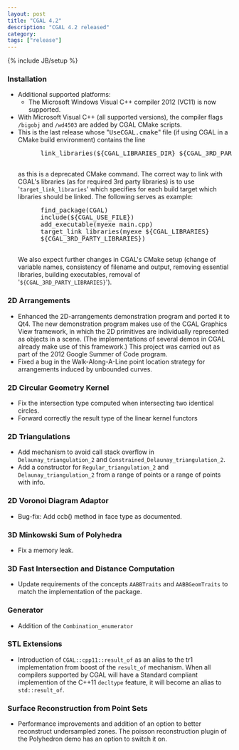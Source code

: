```yaml
---
layout: post
title: "CGAL 4.2"
description: "CGAL 4.2 released"
category:
tags: ["release"]
---
```

{% include JB/setup %}
<h3>Installation</h3>
<ul>
  <li>Additional supported platforms:
    <ul>
      <li>The Microsoft Windows Visual C++ compiler 2012 (VC11) is now
        supported.</li>
    </ul>
  </li>
  <li>With Microsoft Visual C++ (all supported versions), the compiler
    flags <code>/bigobj</code> and <code>/wd4503</code> are added by CGAL
    CMake scripts.
  </li>
  <li>This is the last release whose "<tt>UseCGAL.cmake</tt>" file (if
    using CGAL in a CMake build environment) contains the line
    <pre>
      link_libraries(${CGAL_LIBRARIES_DIR} ${CGAL_3RD_PARTY_LIBRARIES_DIRS})
    </pre>
    as this is a deprecated CMake command. The correct way to link with
    CGAL's libraries (as for required 3rd party libraries) is to use
    '<code>target_link_libraries</code>' which specifies for each build
    target which libraries should be linked. The following serves as
    example:
    <pre>
      find_package(CGAL)
      include(${CGAL_USE_FILE})
      add_executable(myexe main.cpp)
      target_link_libraries(myexe ${CGAL_LIBRARIES}
      ${CGAL_3RD_PARTY_LIBRARIES})
    </pre>
    We also expect further changes in CGAL's CMake setup (change of
    variable names, consistency of filename and output, removing
    essential libraries, building executables, removal of
    '<code>${CGAL_3RD_PARTY_LIBRARIES}</code>').
  </li>
</ul>

<h3>2D Arrangements</h3>
<ul>
  <li> Enhanced the 2D-arrangements demonstration program and ported it
    to Qt4. The new demonstration program makes use of the CGAL Graphics
    View framework, in which the 2D primitives are individually
    represented as objects in a scene. (The implementations of several
    demos in CGAL already make use of this framework.) This project was
    carried out as part of the 2012 Google Summer of Code program.</li>
  <li>Fixed a bug in the Walk-Along-A-Line point location strategy for
    arrangements induced by unbounded curves.</li>
</ul>

<h3>2D Circular Geometry Kernel</h3>
<ul>
  <li>Fix the intersection type computed when intersecting two identical circles.</li>
  <li>Forward correctly the result type of the linear kernel functors</li>
</ul>

<h3>2D Triangulations</h3>
<ul>
  <li> Add mechanism to avoid call stack overflow
    in <code>Delaunay_triangulation_2</code>
    and <code>Constrained_Delaunay_triangulation_2</code>.</li>
  <li> Add a constructor for <code>Regular_triangulation_2</code>
    and <code>Delaunay_triangulation_2</code> from a range of points or a
    range of points with info.</li>
</ul>

<h3>2D Voronoi Diagram Adaptor</h3>
<ul>
  <li> Bug-fix: Add ccb() method in face type as documented.</li>
</ul>

<h3>3D Minkowski Sum of Polyhedra</h3>
<ul>
  <li> Fix a memory leak.</li>
</ul>

<h3>3D Fast Intersection and Distance Computation</h3>
<ul>
  <li> Update requirements of the concepts <code>AABBTraits</code>
    and <code>AABBGeomTraits</code> to match the implementation of the
    package.</li>
</ul>

<h3>Generator</h3>
<ul>
  <li> Addition of the <code>Combination_enumerator</code></li>
</ul>

<h3>STL Extensions</h3>
<ul>
  <li>Introduction of <code>CGAL::cpp11::result_of</code> as an alias to
    the tr1 implementation from boost of the <code>result_of</code>
    mechanism.  When all compilers supported by CGAL will have a Standard
    compliant implemention of the C++11 <code>decltype</code> feature, it
    will become an alias to
    <code>std::result_of</code>.
  </li>
</ul>

<h3>Surface Reconstruction from Point Sets</h3>
<ul>
  <li> Performance improvements and addition of an option to better
    reconstruct undersampled zones. The poisson reconstruction plugin
    of the Polyhedron demo has an option to switch it on.</li>
</ul>
